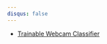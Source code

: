 ```yaml
---
disqus: false
---
```


* [Trainable Webcam Classifier](https://rayheberer.ai/webcam-classifier/)

